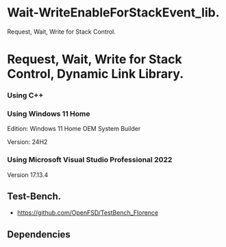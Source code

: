 # Wait-WriteEnableForStackEvent_lib.
Request, Wait, Write for Stack Control.

# Request, Wait, Write for Stack Control, Dynamic Link Library.

### Using C++

### Using Windows 11 Home
Edition: Windows 11 Home OEM System Builder

Version: 24H2

### Using Microsoft Visual Studio Professional 2022

Version 17.13.4

## Test-Bench.
 - https://github.com/OpenFSD/TestBench_Florence
   
## Dependencies
